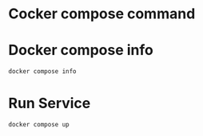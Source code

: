 # Cocker compose command

# Docker compose info
```bash
docker compose info
```

# Run Service
```bash
docker compose up
```

